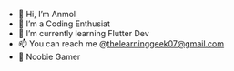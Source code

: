 - 👋 Hi, I’m Anmol
- 👀 I’m a Coding Enthusiat
- 🌱 I’m currently learning Flutter Dev
- 📫 You can reach me @thelearninggeek07@gmail.com
- 💜 Noobie Gamer
<!---
GeekyMonk07/GeekyMonk07 is a ✨ special ✨ repository because its `README.md` (this file) appears on your GitHub profile.
You can click the Preview link to take a look at your changes.
--->

